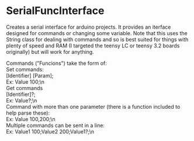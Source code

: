 # SerialFuncInterface

Creates a serial interface for arduino projects. It provides an iterface designed for commands or changing some variable. Note that this uses the String class for dealing with commands and so is best suited for things with plenty of speed and RAM (I targeted the teensy LC or teensy 3.2 boards originally) but will work for anything.

Commands ("Funcions") take the form of:  
  Set commands:  
   [Identifier] [Param];  
  	Ex: Value 100;\n  
  Get commands  
   [Identifier]?;  
  	Ex: Value?;\n  
  Command with more than one parameter (there is a function included to help parse these):  
  	Ex: Value 100,200;\n  
  Multiple commands can be sent in a line:  
   Ex: Value1 100;Value2 200;Value1?;\n  

